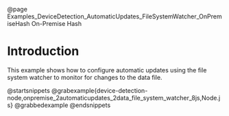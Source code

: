 @page Examples_DeviceDetection_AutomaticUpdates_FileSystemWatcher_OnPremiseHash On-Premise Hash

# Introduction

This example shows how to configure automatic updates using the file system watcher to monitor for changes to the data file.

@startsnippets
@grabexample{device-detection-node,onpremise_2automaticupdates_2data_file_system_watcher_8js,Node.js}
@grabbedexample
@endsnippets